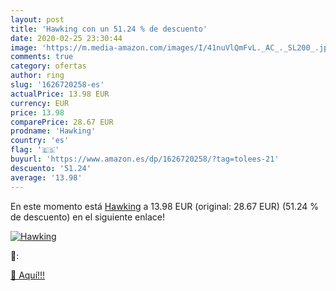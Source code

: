 ```yaml
---
layout: post
title: 'Hawking con un 51.24 % de descuento'
date: 2020-02-25 23:30:44
image: 'https://m.media-amazon.com/images/I/41nuVlQmFvL._AC_._SL200_.jpg'
comments: true
category: ofertas
author: ring
slug: '1626720258-es'
actualPrice: 13.98 EUR
currency: EUR
price: 13.98
comparePrice: 28.67 EUR
prodname: 'Hawking'
country: 'es'
flag: '🇪🇸'
buyurl: 'https://www.amazon.es/dp/1626720258/?tag=tolees-21'
descuento: '51.24'
average: '13.98'
---
```


En este momento está [Hawking](https://www.amazon.es/dp/1626720258/?tag=tolees-21) a 13.98 EUR (original: 28.67 EUR) (51.24 %  de descuento) en el siguiente enlace!

[![Hawking](https://m.media-amazon.com/images/I/41nuVlQmFvL._AC_._SL200_.jpg)](https://www.amazon.es/dp/1626720258/?tag=tolees-21)

🔎:


[🛒 Aquí!!!](https://www.amazon.es/dp/1626720258/?tag=tolees-21)
